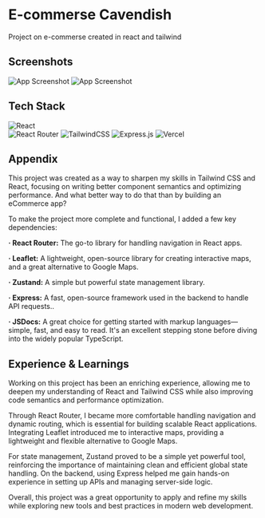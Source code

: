 
# E-commerse Cavendish

Project on e-commerse created in react and tailwind


## Screenshots

![App Screenshot](https://i.ibb.co/7JXPzTqf/ezgif-416b1ca2b7fc2b.gif)
![App Screenshot](https://i.ibb.co/fpSLvwY/Outfitlandia.gif)

## Tech Stack
![React](https://img.shields.io/badge/react-%2320232a.svg?style=for-the-badge&logo=react&logoColor=%2361DAFB)	
![React Router](https://img.shields.io/badge/React_Router-CA4245?style=for-the-badge&logo=react-router&logoColor=white)
![TailwindCSS](https://img.shields.io/badge/tailwindcss-%2338B2AC.svg?style=for-the-badge&logo=tailwind-css&logoColor=white)
![Express.js](https://img.shields.io/badge/express.js-%23404d59.svg?style=for-the-badge&logo=express&logoColor=%2361DAFB)
![Vercel](https://img.shields.io/badge/vercel-%23000000.svg?style=for-the-badge&logo=vercel&logoColor=white)

## Appendix

This project was created as a way to sharpen my skills in Tailwind CSS and React, focusing on writing better component semantics and optimizing performance. And what better way to do that than by building an eCommerce app?

To make the project more complete and functional, I added a few key dependencies:

**· React Router:**  The go-to library for handling navigation in React apps.

**· Leaflet:**  A lightweight, open-source library for creating interactive maps, and a great alternative to Google Maps.

**· Zustand:** A simple but powerful state management library.

**· Express:** A fast, open-source framework used in the backend to handle API requests..

**· JSDocs:** A great choice for getting started with markup languages—simple, fast, and easy to read. It's an excellent stepping stone before diving into the widely popular       TypeScript.


## Experience & Learnings

Working on this project has been an enriching experience, allowing me to deepen my understanding of React and Tailwind CSS while also improving code semantics and performance optimization.

Through React Router, I became more comfortable handling navigation and dynamic routing, which is essential for building scalable React applications. Integrating Leaflet introduced me to interactive maps, providing a lightweight and flexible alternative to Google Maps.

For state management, Zustand proved to be a simple yet powerful tool, reinforcing the importance of maintaining clean and efficient global state handling. On the backend, using Express helped me gain hands-on experience in setting up APIs and managing server-side logic.

Overall, this project was a great opportunity to apply and refine my skills while exploring new tools and best practices in modern web development.
